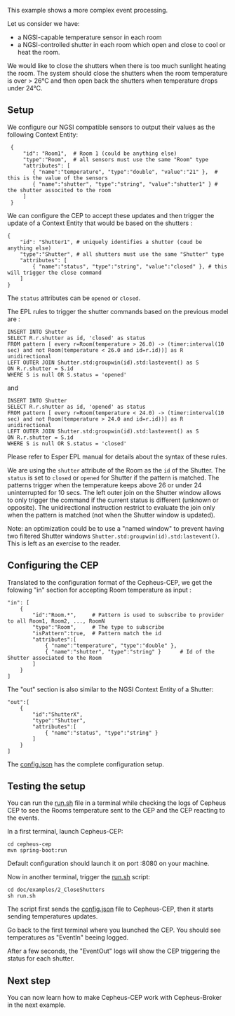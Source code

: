 
This example shows a more complex event processing.

Let us consider we have:
 - a NGSI-capable temperature sensor in each room
 - a NGSI-controlled shutter in each room which open and close to cool or heat the room.

We would like to close the shutters when there is too much sunlight heating the room.
The system should close the shutters when the room temperature is over > 26°C
and then open back the shutters when temperature drops under 24°C.

## Setup

We configure our NGSI compatible sensors to output their values as the following Context Entity:

     {
         "id": "Room1",  # Room 1 (could be anything else)
         "type":"Room",  # all sensors must use the same "Room" type
         "attributes": [
            { "name":"temperature", "type":"double", "value":"21" },  # this is the value of the sensors
            { "name":"shutter", "type":"string", "value":"shutter1" } # the shutter associted to the room
         ]
     }

We can configure the CEP to accept these updates and then trigger the update of
a Context Entity that would be based on the shutters :

    {
        "id": "Shutter1", # uniquely identifies a shutter (coud be anything else)
        "type":"Shutter", # all shutters must use the same "Shutter" type
        "attributes": [
            { "name":"status", "type":"string", "value":"closed" }, # this will trigger the close command
        ]
    }

The `status` attributes can be `opened` or `closed`.

The EPL rules to trigger the shutter commands based on the previous model are :

    INSERT INTO Shutter
    SELECT R.r.shutter as id, 'closed' as status
    FROM pattern [ every r=Room(temperature > 26.0) -> (timer:interval(10 sec) and not Room(temperature < 26.0 and id=r.id))] as R unidirectional
    LEFT OUTER JOIN Shutter.std:groupwin(id).std:lastevent() as S
    ON R.r.shutter = S.id
    WHERE S is null OR S.status = 'opened'

and

    INSERT INTO Shutter
    SELECT R.r.shutter as id, 'opened' as status
    FROM pattern [ every r=Room(temperature < 24.0) -> (timer:interval(10 sec) and not Room(temperature > 24.0 and id=r.id))] as R unidirectional
    LEFT OUTER JOIN Shutter.std:groupwin(id).std:lastevent() as S
    ON R.r.shutter = S.id
    WHERE S is null OR S.status = 'closed'

Please refer to Esper EPL manual for details about the syntax of these rules.

We are using the `shutter` attribute of the Room as the `id` of the Shutter.
The `status` is set to `closed` or `opened` for Shutter if the pattern is matched.
The patterns trigger when the temperature keeps above 26 or under 24 uninterrupted for 10 secs.
The left outer join on the Shutter window allows to only trigger the command if the current status is different (unknown or opposite).
The unidirectional instruction restrict to evaluate the join only when the pattern is matched (not when the Shutter window is updated).

Note: an optimization could be to use a "named window" to prevent having two filtered Shutter windows `Shutter.std:groupwin(id).std:lastevent()`.
This is left as an exercise to the reader.

## Configuring the CEP

Translated to the configuration format of the Cepheus-CEP, we get the folowing "in" section for accepting Room temperature as input :

    "in": [
        {
            "id":"Room.*",     # Pattern is used to subscribe to provider to all Room1, Room2, ..., RoomN
            "type":"Room",     # The type to subscribe
            "isPattern":true,  # Pattern match the id
            "attributes":[
                { "name":"temperature", "type":"double" },
                { "name":"shutter", "type":"string" }      # Id of the Shutter associated to the Room
            ]
        }
    ]

The "out" section is also similar to the NGSI Context Entity of a Shutter:

    "out":[
        {
            "id":"ShutterX",
            "type":"Shutter",
            "attributes":[
                { "name":"status", "type":"string" }
            ]
        }
    ]

The [config.json](config.json) has the complete configuration setup.

## Testing the setup

You can run the [run.sh](run.sh) file in a terminal while checking the logs of Cepheus CEP
to see the Rooms temperature sent to the CEP and the CEP reacting to the events.

In a first terminal, launch Cepheus-CEP:

    cd cepheus-cep
    mvn spring-boot:run

Default configuration should launch it on port :8080 on your machine.

Now in another terminal, trigger the [run.sh](run.sh) script:

    cd doc/examples/2_CloseShutters
    sh run.sh

The script first sends the [config.json](config.json) file to Cepheus-CEP, then it starts
sending temperatures updates.

Go back to the first terminal where you launched the CEP. You should see temperatures as "EventIn" beeing logged.

After a few seconds, the "EventOut" logs will show the CEP triggering the status for each shutter.

## Next step

You can now learn how to make Cepheus-CEP work with Cepheus-Broker in the next example.
